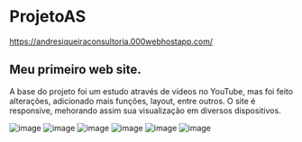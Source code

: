 # ProjetoAS

https://andresiqueiraconsultoria.000webhostapp.com/

## Meu primeiro web site.
A base do projeto foi um estudo através de vídeos no YouTube, mas foi feito alterações, adicionado mais funções, layout, entre outros.
O site é responsive, mehorando assim sua visualização em diversos dispositivos.


![image](https://user-images.githubusercontent.com/90663036/223705319-108a74da-4477-49ee-9424-57e30ad2a108.png)
![image](https://user-images.githubusercontent.com/90663036/223705438-a5ff6927-e850-4a0d-904a-49a6e0cca8c5.png)
![image](https://user-images.githubusercontent.com/90663036/223705543-daa7465a-f21f-42b7-bbe0-37c7465bd7b7.png)
![image](https://user-images.githubusercontent.com/90663036/223709118-5edbf8b6-d5d4-4f52-9f52-beb6e4052b2c.png)
![image](https://user-images.githubusercontent.com/90663036/223709182-7eee8bf5-1093-4ba6-a8bf-fd25a796ba41.png)
![image](https://user-images.githubusercontent.com/90663036/223709231-4598b9a1-a626-4f3f-b244-c989c3c3b4e9.png)

